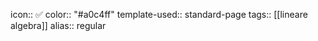 icon:: ✅
color:: "#a0c4ff"
template-used:: standard-page
tags:: [[lineare algebra]] 
alias:: regular
